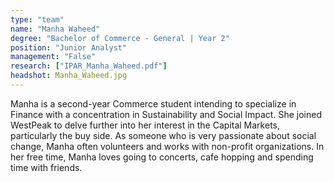 ```yaml
---
type: "team"
name: "Manha Waheed"
degree: "Bachelor of Commerce - General | Year 2"
position: "Junior Analyst"
management: "False"
research: ["IPAR_Manha_Waheed.pdf"]
headshot: Manha_Waheed.jpg
---
```


Manha is a second-year Commerce student intending to specialize in Finance with a concentration in Sustainability and Social Impact. She joined WestPeak to delve further into her interest in the Capital Markets, particularly the buy side. As someone who is very passionate about social change, Manha often volunteers and works with non-profit organizations. In her free time, Manha loves going to concerts, cafe hopping and spending time with friends.
